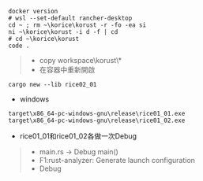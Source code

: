 ```
docker version
# wsl --set-default rancher-desktop
cd ~ ; rm ~\korice\korust -r -fo -ea si
ni ~\korice\korust -i d -f | cd
# cd ~\korice\korust
code .
```
> * copy workspace\korust\\*
> * 在容器中重新開啟
```
cargo new --lib rice02_01
```
* windows
```
target\x86_64-pc-windows-gnu\release\rice01_01.exe
target\x86_64-pc-windows-gnu\release\rice01_02.exe
```
* rice01_01和rice01_02各做一次Debug
> * main.rs -> Debug main()
> * F1:rust-analyzer: Generate launch configuration
> * Debug